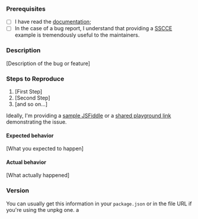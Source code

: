 ### Prerequisites

- [ ] I have read the [documentation](https://github.com/mozilla-services/react-jsonschema-form/blob/master/README.md#readme);
- [ ] In the case of a bug report, I understand that providing a [SSCCE](http://sscce.org/) example is tremendously useful to the maintainers.

### Description

[Description of the bug or feature]

### Steps to Reproduce

1. [First Step]
2. [Second Step]
3. [and so on...]

Ideally, I'm providing a [sample JSFiddle](https://jsfiddle.net/n1k0/f2y3fq7L/6/) or a [shared playground link](https://mozilla-services.github.io/react-jsonschema-form/) demonstrating the issue.

#### Expected behavior

[What you expected to happen]

#### Actual behavior

[What actually happened]

### Version

You can usually get this information in your `package.json` or in the file URL if you're using the unpkg one.
a
